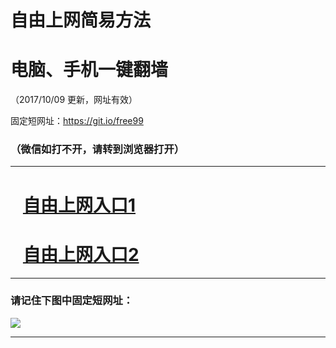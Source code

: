 ﻿# 自由上网简易方法

# 电脑、手机一键翻墙

（2017/10/09 更新，网址有效）

固定短网址：https://git.io/free99

### （微信如打不开，请转到浏览器打开）


***





# &nbsp;&nbsp; <a href="http://ft1922130766.fwq-tz-1001.info/fwqtz01.html?t=100900117423 " target="_blank">自由上网入口1</a>
# &nbsp;&nbsp; <a href="http://ft2346612601.fwq-tz-1002.info/fwqtz02.html?t=10090018125 " target="_blank">自由上网入口2</a>
***

### 请记住下图中固定短网址：

<img src="https://s3-us-west-2.amazonaws.com/fwq-1001/yjfq-20170905okok.png" /> 


***

